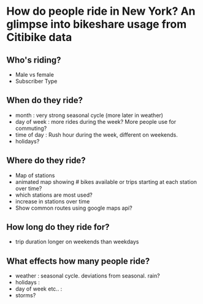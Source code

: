 

# How do people ride in New York? An glimpse into bikeshare usage from Citibike data

## Who's riding?
- Male vs female
- Subscriber Type

## When do they ride?
- month : very strong seasonal cycle (more later in weather)
- day of week : more rides during the week? More people use for commuting?
- time of day : Rush hour during the week, different on weekends.
- holidays?

## Where do they ride?
- Map of stations
- animated map showing # bikes available or trips starting at each station over time?
- which stations are most used?
- increase in stations over time
- Show common routes using google maps api?

## How long do they ride for?
- trip duration longer on weekends than weekdays

## What effects how many people ride?
- weather : seasonal cycle. deviations from seasonal. rain?
- holidays :
- day of week etc.. :
- storms?
